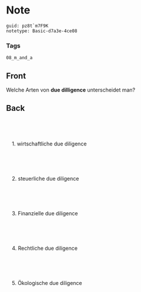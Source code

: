 # Note
```
guid: pz8t`m7F9K
notetype: Basic-d7a3e-4ce08
```

### Tags
```
08_m_and_a
```

## Front
<p>Welche Arten von <b>due dilligence</b> unterscheidet man?

## Back
<div style="font-weight:normal;line-height:19px;white-space:pre">
  <div>
    <span>1. wirtschaftliche due diligence</span>
  </div>
  <div>
    <span>2. steuerliche due diligence</span>
  </div>
  <div>
    <span>3. Finanzielle due diligence</span>
  </div>
  <div>
    <span>4. Rechtliche due diligence</span>
  </div>
  <div>
    <span>5. Ökologische due diligence</span>
  </div>
</div>

